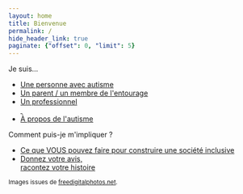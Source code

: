 ```yaml
---
layout: home
title: Bienvenue
permalink: /
hide_header_link: true
paginate: {"offset": 0, "limit": 5}
---
```



<div id="iam">
<p>Je suis…</p>

<ul id="iamlist">
 <li><a href="/je-suis-une-personne-avec-autisme" id="personal">Une personne avec autisme</a></li>
 <li><a href="/je-suis-un-parent-membre-de-l-entourage" id="parent">Un parent / un membre de l'entourage</a></li>
 <li><a href="/je-suis-un-professionnel" id="professional">Un professionnel<br />&nbsp;</a></li>
 <li><a href="/autisme" id="autisme">À propos de l'autisme<br /></a></li>
</ul>
</div>


<div id="involved">
<p>Comment puis-je m'impliquer&nbsp;?</p>

<ul id="involvedlist">
 <li><a href="/construire-une-societe-inclusive" id="construire-une-societe-inclusive">Ce que VOUS pouvez faire pour construire une société inclusive</a></li>
 <li><a href="/ce-que-vous-pouvez-faire-pour-nous" id="prenez-la-parole">Donnez votre avis,<br />racontez votre histoire</a></li>
</ul>
</div>

<small>Images issues de <a href="http://www.freedigitalphotos.net">freedigitalphotos.net</a>.</small>


